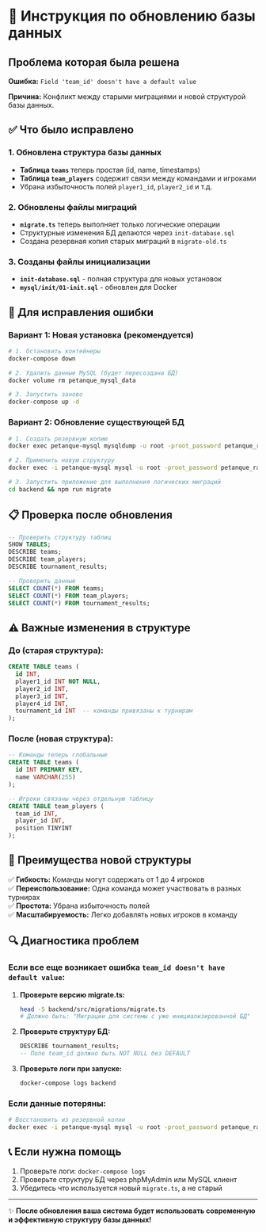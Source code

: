 # 🚀 Инструкция по обновлению базы данных

## Проблема которая была решена

**Ошибка:** `Field 'team_id' doesn't have a default value`

**Причина:** Конфликт между старыми миграциями и новой структурой базы данных.

## ✅ Что было исправлено

### 1. Обновлена структура базы данных

- **Таблица `teams`** теперь простая (id, name, timestamps)
- **Таблица `team_players`** содержит связи между командами и игроками
- Убрана избыточность полей `player1_id`, `player2_id` и т.д.

### 2. Обновлены файлы миграций

- **`migrate.ts`** теперь выполняет только логические операции
- Структурные изменения БД делаются через `init-database.sql`
- Создана резервная копия старых миграций в `migrate-old.ts`

### 3. Созданы файлы инициализации

- **`init-database.sql`** - полная структура для новых установок
- **`mysql/init/01-init.sql`** - обновлен для Docker

## 🔧 Для исправления ошибки

### Вариант 1: Новая установка (рекомендуется)

```bash
# 1. Остановить контейнеры
docker-compose down

# 2. Удалить данные MySQL (будет пересоздана БД)
docker volume rm petanque_mysql_data

# 3. Запустить заново
docker-compose up -d
```

### Вариант 2: Обновление существующей БД

```bash
# 1. Создать резервную копию
docker exec petanque-mysql mysqldump -u root -proot_password petanque_rating > backup.sql

# 2. Применить новую структуру
docker exec -i petanque-mysql mysql -u root -proot_password petanque_rating < init-database.sql

# 3. Запустить приложение для выполнения логических миграций
cd backend && npm run migrate
```

## 📋 Проверка после обновления

```sql
-- Проверить структуру таблиц
SHOW TABLES;
DESCRIBE teams;
DESCRIBE team_players;
DESCRIBE tournament_results;

-- Проверить данные
SELECT COUNT(*) FROM teams;
SELECT COUNT(*) FROM team_players;
SELECT COUNT(*) FROM tournament_results;
```

## ⚠️ Важные изменения в структуре

### До (старая структура):

```sql
CREATE TABLE teams (
  id INT,
  player1_id INT NOT NULL,
  player2_id INT,
  player3_id INT,
  player4_id INT,
  tournament_id INT  -- команды привязаны к турнирам
);
```

### После (новая структура):

```sql
-- Команды теперь глобальные
CREATE TABLE teams (
  id INT PRIMARY KEY,
  name VARCHAR(255)
);

-- Игроки связаны через отдельную таблицу
CREATE TABLE team_players (
  team_id INT,
  player_id INT,
  position TINYINT
);
```

## 🎯 Преимущества новой структуры

✅ **Гибкость:** Команды могут содержать от 1 до 4 игроков  
✅ **Переиспользование:** Одна команда может участвовать в разных турнирах  
✅ **Простота:** Убрана избыточность полей  
✅ **Масштабируемость:** Легко добавлять новых игроков в команду

## 🔍 Диагностика проблем

### Если все еще возникает ошибка `team_id doesn't have default value`:

1. **Проверьте версию migrate.ts:**

   ```bash
   head -5 backend/src/migrations/migrate.ts
   # Должно быть: "Миграции для системы с уже инициализированной БД"
   ```

2. **Проверьте структуру БД:**

   ```sql
   DESCRIBE tournament_results;
   -- Поле team_id должно быть NOT NULL без DEFAULT
   ```

3. **Проверьте логи при запуске:**
   ```bash
   docker-compose logs backend
   ```

### Если данные потеряны:

```bash
# Восстановить из резервной копии
docker exec -i petanque-mysql mysql -u root -proot_password petanque_rating < backup.sql
```

## 📞 Если нужна помощь

1. Проверьте логи: `docker-compose logs`
2. Проверьте структуру БД через phpMyAdmin или MySQL клиент
3. Убедитесь что используется новый `migrate.ts`, а не старый

---

✨ **После обновления ваша система будет использовать современную и эффективную структуру базы данных!**
